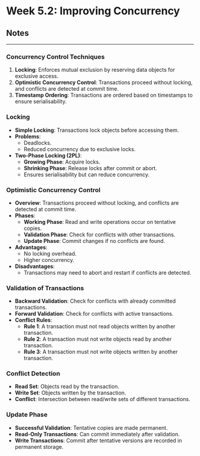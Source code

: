 # Week 5.2: Improving Concurrency
## Notes
---

### Concurrency Control Techniques

1. **Locking**: Enforces mutual exclusion by reserving data objects for exclusive access.
2. **Optimistic Concurrency Control**: Transactions proceed without locking, and conflicts are detected at commit time.
3. **Timestamp Ordering**: Transactions are ordered based on timestamps to ensure serialisability.

### Locking

- **Simple Locking**: Transactions lock objects before accessing them.
- **Problems**:
    - Deadlocks.
    - Reduced concurrency due to exclusive locks.
- **Two-Phase Locking (2PL)**:
    - **Growing Phase**: Acquire locks.
    - **Shrinking Phase**: Release locks after commit or abort.
    - Ensures serialisability but can reduce concurrency.

### Optimistic Concurrency Control

- **Overview**: Transactions proceed without locking, and conflicts are detected at commit time.
- **Phases**:
    - **Working Phase**: Read and write operations occur on tentative copies.
    - **Validation Phase**: Check for conflicts with other transactions.
    - **Update Phase**: Commit changes if no conflicts are found.
- **Advantages**:
    - No locking overhead.
    - Higher concurrency.
- **Disadvantages**:
    - Transactions may need to abort and restart if conflicts are detected.

### Validation of Transactions

- **Backward Validation**: Check for conflicts with already committed transactions.
- **Forward Validation**: Check for conflicts with active transactions.
- **Conflict Rules**:
    - **Rule 1**: A transaction must not read objects written by another transaction.
    - **Rule 2**: A transaction must not write objects read by another transaction.
    - **Rule 3**: A transaction must not write objects written by another transaction.

### Conflict Detection

- **Read Set**: Objects read by the transaction.
- **Write Set**: Objects written by the transaction.
- **Conflict**: Intersection between read/write sets of different transactions.

### Update Phase

- **Successful Validation**: Tentative copies are made permanent.
- **Read-Only Transactions**: Can commit immediately after validation.
- **Write Transactions**: Commit after tentative versions are recorded in permanent storage.
